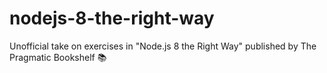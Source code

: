 # nodejs-8-the-right-way
Unofficial take on exercises in "Node.js 8 the Right Way" published by The Pragmatic Bookshelf 📚
